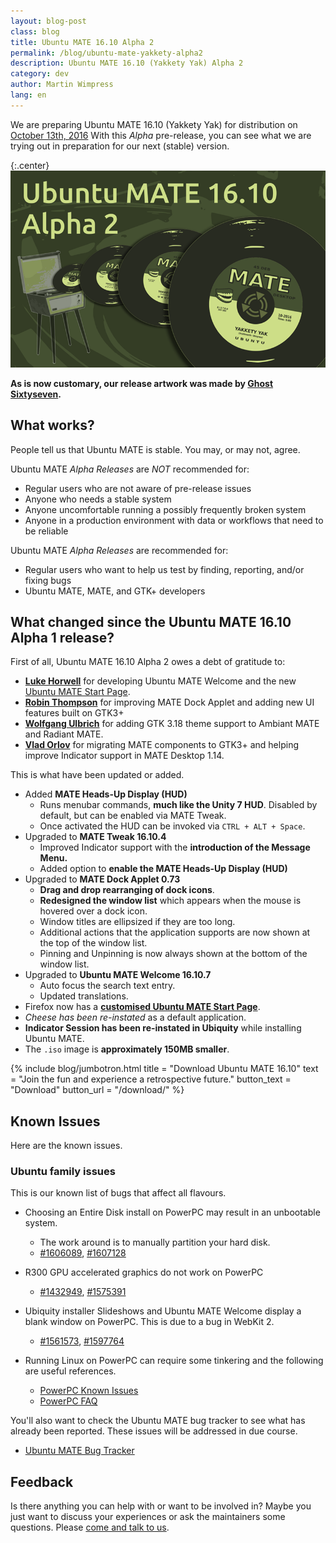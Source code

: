 ```yaml
---
layout: blog-post
class: blog
title: Ubuntu MATE 16.10 Alpha 2
permalink: /blog/ubuntu-mate-yakkety-alpha2
description: Ubuntu MATE 16.10 (Yakkety Yak) Alpha 2
category: dev
author: Martin Wimpress
lang: en
---
```


We are preparing Ubuntu MATE 16.10 (Yakkety Yak) for distribution on
[October 13th, 2016](https://wiki.ubuntu.org/YakketyYak/ReleaseSchedule)
With this *Alpha* pre-release, you can see what we are trying out in
preparation for our next (stable) version.

{:.center}
![Ubuntu MATE 16.10 Alpha 2](/images/blog/ubuntu-mate-1610-alpha2.png)

**As is now customary, our release artwork was made by [Ghost Sixtyseven](https://www.youtube.com/channel/UCglkWuyZDppWD2BVsyI4r3A).**

## What works?

People tell us that Ubuntu MATE is stable. You may, or may not, agree.

Ubuntu MATE *Alpha Releases* are *NOT* recommended for:

  * Regular users who are not aware of pre-release issues
  * Anyone who needs a stable system
  * Anyone uncomfortable running a possibly frequently broken system
  * Anyone in a production environment with data or workflows that need to be reliable

Ubuntu MATE *Alpha Releases* are recommended for:

  * Regular users who want to help us test by finding, reporting, and/or fixing bugs
  * Ubuntu MATE, MATE, and GTK+ developers

## What changed since the Ubuntu MATE 16.10 Alpha 1 release?

First of all, Ubuntu MATE 16.10 Alpha 2 owes a debt of gratitude to:

  * **[Luke Horwell](https://ubuntu-mate.community/users/lah7/)** for developing Ubuntu MATE Welcome and the new [Ubuntu MATE Start Page](https://start.ubuntu-mate.org).
  * **[Robin Thompson](https://github.com/robint99)** for improving MATE Dock Applet and adding new UI features built on GTK3+
  * **[Wolfgang Ulbrich](https://github.com/raveit65)** for adding GTK 3.18 theme support to Ambiant MATE and Radiant MATE.
  * **[Vlad Orlov](https://github.com/monsta)** for migrating MATE components to GTK3+ and helping improve Indicator support in MATE Desktop 1.14.

This is what have been updated or added.

  * Added **MATE Heads-Up Display (HUD)**
    * Runs menubar commands, **much like the Unity 7 HUD**. Disabled by default, but can be enabled via MATE Tweak.
    * Once activated the HUD can be invoked via `CTRL + ALT + Space`.
  * Upgraded to **MATE Tweak 16.10.4**
    * Improved Indicator support with the **introduction of the Message Menu.**
    * Added option to **enable the MATE Heads-Up Display (HUD)**
  * Upgraded to **MATE Dock Applet 0.73**
    * **Drag and drop rearranging of dock icons**.
    * **Redesigned the window list** which appears when the mouse is hovered over a dock icon.
    * Window titles are ellipsized if they are too long.
    * Additional actions that the application supports are now shown at the top of the window list.
    * Pinning and Unpinning is now always shown at the bottom of the window list.
  * Upgraded to **Ubuntu MATE Welcome 16.10.7**
    * Auto focus the search text entry.
    * Updated translations.
  * Firefox now has a **[customised Ubuntu MATE Start Page](https://start.ubuntu-mate.org)**.
  * *Cheese has been re-instated* as a default application.
  * **Indicator Session has been re-instated in Ubiquity** while installing Ubuntu MATE.
  * The `.iso` image is **approximately 150MB smaller**.

{% include blog/jumbotron.html
    title = "Download Ubuntu MATE 16.10"
    text = "Join the fun and experience a retrospective future."
    button_text = "Download"
    button_url = "/download/"
%}

## Known Issues

Here are the known issues.

### Ubuntu family issues

This is our known list of bugs that affect all flavours.

  * Choosing an Entire Disk install on PowerPC may result in an unbootable system.
    * The work around is to manually partition your hard disk.
    * [#1606089](https://bugs.launchpad.net/bugs/1606089),
    [#1607128](https://bugs.launchpad.net/bugs/1607128)

  * R300 GPU accelerated graphics do not work on PowerPC
    * [#1432949](https://bugs.launchpad.net/bugs/1432949),
    [#1575391](https://bugs.launchpad.net/bugs/1575391)

  * Ubiquity installer Slideshows and Ubuntu MATE Welcome display a blank window on PowerPC. This is due to a bug in WebKit 2.
    * [#1561573](https://bugs.launchpad.net/bugs/1561573),
    [#1597764](https://bugs.launchpad.net/bugs/1597764)

  * Running Linux on PowerPC can require some tinkering and the following are useful references.
    * [PowerPC Known Issues](https://wiki.ubuntu.com/PowerPCKnownIssues)
    * [PowerPC FAQ](https://wiki.ubuntu.com/PowerPCFAQ)

You'll also want to check the Ubuntu MATE bug tracker to see what has already
been reported. These issues will be addressed in due course.

  * [Ubuntu MATE Bug Tracker](https://bugs.launchpad.net/ubuntu-mate)

## Feedback

Is there anything you can help with or want to be involved in? Maybe you just
want to discuss your experiences or ask the maintainers some questions. Please
[come and talk to us](https://ubuntu-mate.community/).
